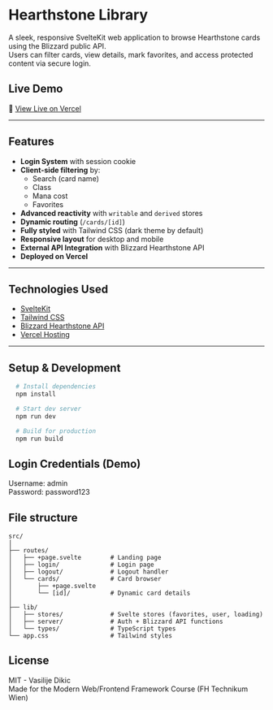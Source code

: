 # Hearthstone Library

A sleek, responsive SvelteKit web application to browse Hearthstone cards using the Blizzard public API.  
Users can filter cards, view details, mark favorites, and access protected content via secure login.

## Live Demo

🔗 [View Live on Vercel](https://hearthstone-library.vercel.app)

---

## Features

- **Login System** with session cookie
- **Client-side filtering** by:
  - Search (card name)
  - Class
  - Mana cost
  - Favorites
- **Advanced reactivity** with `writable` and `derived` stores
- **Dynamic routing** (`/cards/[id]`)
- **Fully styled** with Tailwind CSS (dark theme by default)
- **Responsive layout** for desktop and mobile
- **External API Integration** with Blizzard Hearthstone API
- **Deployed on Vercel**

---

## Technologies Used

- [SvelteKit](https://kit.svelte.dev)
- [Tailwind CSS](https://tailwindcss.com)
- [Blizzard Hearthstone API](https://develop.battle.net/)
- [Vercel Hosting](https://vercel.com)

---

## Setup & Development

```bash
  # Install dependencies
  npm install
```

```bash
  # Start dev server
  npm run dev
```

```bash
  # Build for production
  npm run build
```

## Login Credentials (Demo)

Username: admin  
Password: password123

## File structure

```
src/
│
├── routes/
│   ├── +page.svelte        # Landing page
│   ├── login/              # Login page
│   ├── logout/             # Logout handler
│   └── cards/              # Card browser
│       ├── +page.svelte
│       └── [id]/           # Dynamic card details
│
├── lib/
│   ├── stores/             # Svelte stores (favorites, user, loading)
│   ├── server/             # Auth + Blizzard API functions
│   └── types/              # TypeScript types
└── app.css                 # Tailwind styles
```

## License

MIT - Vasilije Dikic  
Made for the Modern Web/Frontend Framework Course (FH Technikum Wien)

